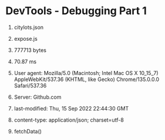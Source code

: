 # DevTools - Debugging Part 1

1. citylots.json

2. expose.js

3. 777713 bytes

4. 70.87 ms

5. User agent: Mozilla/5.0 (Macintosh; Intel Mac OS X 10_15_7) AppleWebKit/537.36 (KHTML, like Gecko) Chrome/135.0.0.0 Safari/537.36

6. Server: Github.com

7. last-modified: Thu, 15 Sep 2022 22:44:30 GMT

8. content-type: application/json; charset=utf-8

9. fetchData()